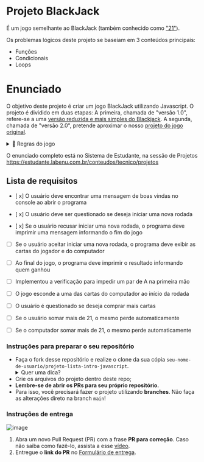 # Projeto BlackJack
É um jogo semelhante ao BlackJack (também conhecido como ["21"](https://pt.wikipedia.org/wiki/Blackjack)).  


Os problemas lógicos deste projeto se baseiam em 3 conteúdos principais:
* Funções
* Condicionais
* Loops

# Enunciado
O objetivo deste projeto é criar um jogo BlackJack utilizando Javascript. O projeto é dividido em duas etapas: A primeira, chamada de "versão 1.0", refere-se a uma [versão reduzida e mais simples do Blackjack](http://different-alley.surge.sh/). A segunda, chamada de "versão 2.0", pretende aproximar o nosso [projeto do jogo original](http://unbiased-desire.surge.sh/).

<details>
   <summary> 📖 Regras do jogo</summary>
   As regras do jogo são as seguintes:

- Existem 2 jogadores: o usuário e o computador.
- Os jogadores usam um baralho com muitas cartas. As cartas têm um número (A, 2, 3, 4, 5, 6, 7, 8, 9, 10, J , Q, K) e um naipe (Copas (♥️), Paus (♣️), Ouros(♦️) e Espadas(♠️)). Por exemplo, uma carta do baralho é o dois de Paus (2♣️). Existem 52 possibilidades de cartas diferentes (13 números e 4 naipes).
- Os jogadores compram cartas do baralho. Ao comprar uma carta do baralho, ela pode ser qualquer uma das 52 cartas, com probabilidade igual.
- As cartas tem um valor de acordo com seu número (a carta 4♣️ tem valor 4, e a carta 9♦️ tem valor 9). As cartas J, Q e K têm valor 10, e a carta A tem valor 11.
- O jogo inicia com cada jogador (usuário e computador) recebendo 2 cartas. A pontuação de cada jogador é a soma do valor das suas cartas.
- O jogador com a maior pontuação ganha a rodada.
   </details>
O enunciado completo está no Sistema de Estudante, na sessão de Projetos https://estudante.labenu.com.br/conteudos/tecnico/projetos

## Lista de requisitos


- [ x] O usuário deve encontrar uma mensagem de boas vindas no console ao abrir o programa
	
- [ x] O usuário deve ser questionado se deseja iniciar uma nova rodada	

- [ x] Se o usuário recusar iniciar uma nova rodada, o programa deve imprimir uma mensagem informando o fim do jogo	

- [ ] Se o usuário aceitar iniciar uma nova rodada, o programa deve exibir as cartas do jogador e do computador

- [ ] Ao final do jogo, o programa deve imprimir o resultado informando quem ganhou	

- [ ] Implementou a verificação para impedir um par de A na primeira mão	

- [ ] O jogo esconde a uma das cartas do computador ao início da rodada	

- [ ] O usuário é questionado se deseja comprar mais cartas	

- [ ] Se o usuário somar mais de 21, o mesmo perde automaticamente	

- [ ] Se o computador somar mais de 21, o mesmo perde automaticamente	




### Instruções para preparar o seu repositório

- Faça o fork desse repositório e realize o clone da sua cópia `seu-nome-de-usuario/projeto-lista-intro-javascript`.
   <details>
   <summary>Quer uma dica?</summary>
   <img src="https://firebasestorage.googleapis.com/v0/b/assets-conteudo.appspot.com/o/gerais%2Ffork.png?alt=media&token=7030e997-246a-41fe-a75f-2a2ced61e54d" alt="Como adicionar o projeto no repositório"/>
   </details>
- Crie os arquivos do projeto dentro deste repo;
- **Lembre-se de abrir os PRs para seu próprio repositório.**
- Para isso, você precisará fazer o projeto utilizando **branches**. Não faça as alterações direto na branch ```main```!

### Instruções de entrega

![image](https://user-images.githubusercontent.com/71137294/227530610-a9172cf5-a346-49ec-ac76-e95b207f97b4.png)
1.  Abra um novo Pull Request (PR) com a frase **PR para correção**. Caso não saiba como fazê-lo, assista a esse [vídeo](https://www.canva.com/design/DAFY4nS5W2c/t92uFMR61YtmA7bCwj2S1Q/watch).
2.  Entregue o **link do PR** no [Formulário de entrega](https://forms.gle/GLrYczpdrwiirQWg7).

